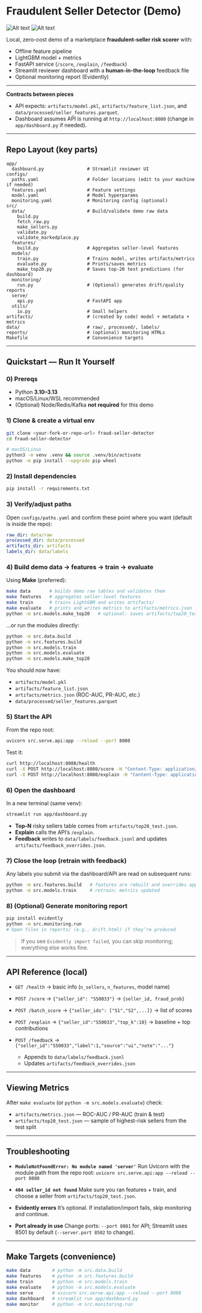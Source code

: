 # Fraudulent Seller Detector (Demo)

![Alt text](screenshots/image1.png)
![Alt text](screenshots/image2.png)


Local, zero-cost demo of a marketplace **fraudulent-seller risk scorer** with:

* Offline feature pipeline
* LightGBM model + metrics
* FastAPI service (`/score`, `/explain`, `/feedback`)
* Streamlit reviewer dashboard with a **human-in-the-loop** feedback file
* Optional monitoring report (Evidently)

---



**Contracts between pieces**

* API expects:
  `artifacts/model.pkl`, `artifacts/feature_list.json`, and `data/processed/seller_features.parquet`.
* Dashboard assumes API is running at `http://localhost:8080` (change in `app/dashboard.py` if needed).

---

## Repo Layout (key parts)

```
app/
  dashboard.py                # Streamlit reviewer UI
configs/
  paths.yaml                  # Folder locations (edit to your machine if needed)
  features.yaml               # Feature settings
  model.yaml                  # Model hyperparams
  monitoring.yaml             # Monitoring config (optional)
src/
  data/                       # Build/validate demo raw data
    build.py
    fetch_raw.py
    make_sellers.py
    validate.py
    validate_markedplace.py
  features/
    build.py                  # Aggregates seller-level features
  models/
    train.py                  # Trains model, writes artifacts/metrics
    evaluate.py               # Prints/saves metrics
    make_top20.py             # Saves top-20 test predictions (for dashboard)
  monitoring/
    run.py                    # (Optional) generates drift/quality reports
  serve/
    api.py                    # FastAPI app
  utils/
    io.py                     # Small helpers
artifacts/                    # (created by code) model + metadata + metrics
data/                         # raw/, processed/, labels/
reports/                      # (optional) monitoring HTMLs
Makefile                      # Convenience targets
```

---

## Quickstart — Run It Yourself

### 0) Prereqs

* Python **3.10–3.13**
* macOS/Linux/WSL recommended
* (Optional) Node/Redis/Kafka **not required** for this demo

### 1) Clone & create a virtual env

```bash
git clone <your-fork-or-repo-url> fraud-seller-detector
cd fraud-seller-detector

# macOS/Linux
python3 -m venv .venv && source .venv/bin/activate
python -m pip install --upgrade pip wheel
```

### 2) Install dependencies


```bash
pip install -r requirements.txt
```


### 3) Verify/adjust paths

Open `configs/paths.yaml` and confirm these point where you want (default is inside the repo):

```yaml
raw_dir: data/raw
processed_dir: data/processed
artifacts_dir: artifacts
labels_dir: data/labels
```

### 4) Build demo data → features → train → evaluate

Using **Make** (preferred):

```bash
make data       # builds demo raw tables and validates them
make features   # aggregates seller-level features
make train      # trains LightGBM and writes artifacts/
make evaluate   # prints and writes metrics to artifacts/metrics.json
python -m src.models.make_top20   # optional: saves artifacts/top20_test.json
```

…or run the modules directly:

```bash
python -m src.data.build
python -m src.features.build
python -m src.models.train
python -m src.models.evaluate
python -m src.models.make_top20
```

You should now have:

* `artifacts/model.pkl`
* `artifacts/feature_list.json`
* `artifacts/metrics.json` (ROC-AUC, PR-AUC, etc.)
* `data/processed/seller_features.parquet`

### 5) Start the API

From the repo root:

```bash
uvicorn src.serve.api:app --reload --port 8080
```

Test it:

```bash
curl http://localhost:8080/health
curl -X POST http://localhost:8080/score -H "Content-Type: application/json" -d '{"seller_id":"S50033"}'
curl -X POST http://localhost:8080/explain -H "Content-Type: application/json" -d '{"seller_id":"S50033","top_k":10}'
```

### 6) Open the dashboard

In a new terminal (same venv):

```bash
streamlit run app/dashboard.py
```

* **Top-N** risky sellers table comes from `artifacts/top20_test.json`.
* **Explain** calls the API’s `/explain`.
* **Feedback** writes to `data/labels/feedback.jsonl` and updates `artifacts/feedback_overrides.json`.

### 7) Close the loop (retrain with feedback)

Any labels you submit via the dashboard/API are read on subsequent runs:

```bash
python -m src.features.build   # features are rebuilt and overrides applied
python -m src.models.train     # retrain; metrics updated
```

### 8) (Optional) Generate monitoring report

```bash
pip install evidently
python -m src.monitoring.run
# Open files in reports/ (e.g., drift.html) if they’re produced
```

> If you see `Evidently import failed`, you can skip monitoring; everything else works fine.

---

## API Reference (local)

* `GET /health` → basic info (`n_sellers`, `n_features`, model name)
* `POST /score` → `{"seller_id": "S50033"}` → `{seller_id, fraud_prob}`
* `POST /batch_score` → `{"seller_ids": ["S1","S2",...]}` → list of scores
* `POST /explain` → `{"seller_id":"S50033","top_k":10}` → baseline + top contributions
* `POST /feedback` → `{"seller_id":"S50033","label":1,"source":"ui","note":"..."}`

  * Appends to `data/labels/feedback.jsonl`
  * Updates `artifacts/feedback_overrides.json`

---

## Viewing Metrics

After `make evaluate` (or `python -m src.models.evaluate`) check:

* `artifacts/metrics.json` — ROC-AUC / PR-AUC (train & test)
* `artifacts/top20_test.json` — sample of highest-risk sellers from the test split

---

## Troubleshooting

* **`ModuleNotFoundError: No module named 'server'`**
  Run Uvicorn with the module path from the repo root:
  `uvicorn src.serve.api:app --reload --port 8080`

* **`404 seller_id not found`**
  Make sure you ran features + train, and choose a seller from `artifacts/top20_test.json`.

* **Evidently errors**
  It’s optional. If installation/import fails, skip monitoring and continue.

* **Port already in use**
  Change ports: `--port 8081` for API; Streamlit uses 8501 by default (`--server.port 8502` to change).

---

## Make Targets (convenience)

```bash
make data        # python -m src.data.build
make features    # python -m src.features.build
make train       # python -m src.models.train
make evaluate    # python -m src.models.evaluate
make serve       # uvicorn src.serve.api:app --reload --port 8080
make dashboard   # streamlit run app/dashboard.py
make monitor     # python -m src.monitoring.run
```




